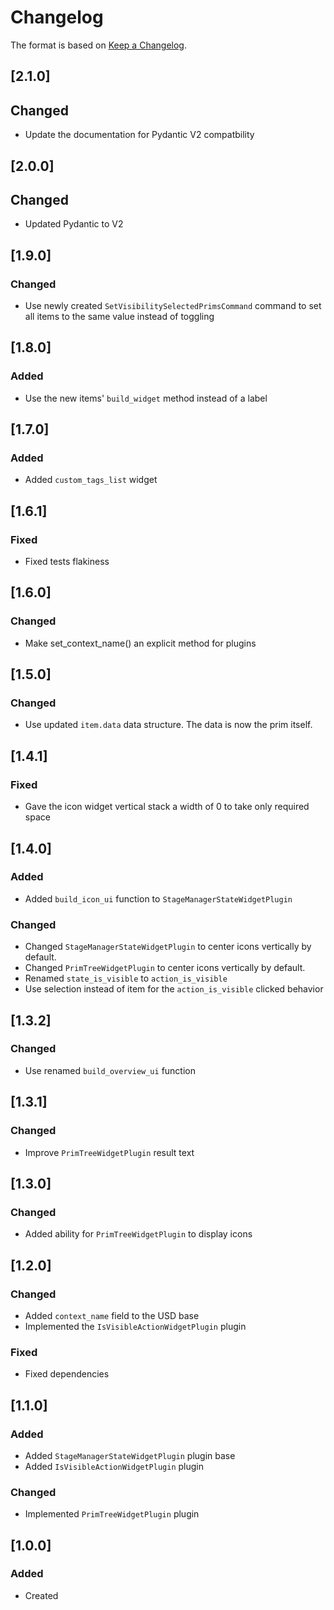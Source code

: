 # Changelog
The format is based on [Keep a Changelog](https://keepachangelog.com/en/1.0.0/).

## [2.1.0]
## Changed
- Update the documentation for Pydantic V2 compatbility

## [2.0.0]
## Changed
- Updated Pydantic to V2

## [1.9.0]
### Changed
- Use newly created `SetVisibilitySelectedPrimsCommand` command to set all items to the same value instead of toggling

## [1.8.0]
### Added
- Use the new items' `build_widget` method instead of a label

## [1.7.0]
### Added
- Added `custom_tags_list` widget

## [1.6.1]
### Fixed
- Fixed tests flakiness

## [1.6.0]
### Changed
- Make set_context_name() an explicit method for plugins

## [1.5.0]
### Changed
- Use updated `item.data` data structure. The data is now the prim itself.

## [1.4.1]
### Fixed
- Gave the icon widget vertical stack a width of 0 to take only required space

## [1.4.0]
### Added
- Added `build_icon_ui` function to `StageManagerStateWidgetPlugin`

### Changed
- Changed `StageManagerStateWidgetPlugin` to center icons vertically by default.
- Changed `PrimTreeWidgetPlugin` to center icons vertically by default.
- Renamed `state_is_visible` to `action_is_visible`
- Use selection instead of item for the `action_is_visible` clicked behavior

## [1.3.2]
### Changed
- Use renamed `build_overview_ui` function

## [1.3.1]
### Changed
- Improve `PrimTreeWidgetPlugin` result text

## [1.3.0]
### Changed
- Added ability for `PrimTreeWidgetPlugin` to display icons

## [1.2.0]
### Changed
- Added `context_name` field to the USD base
- Implemented the `IsVisibleActionWidgetPlugin` plugin

### Fixed
- Fixed dependencies

## [1.1.0]
### Added
- Added `StageManagerStateWidgetPlugin` plugin base
- Added `IsVisibleActionWidgetPlugin` plugin

### Changed
- Implemented `PrimTreeWidgetPlugin` plugin

## [1.0.0]
### Added
- Created
